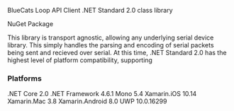 BlueCats Loop API Client
.NET Standard 2.0 class library

NuGet Package

This library is transport agnostic, allowing any underlying serial device library. This simply handles the parsing and encoding of serial packets being sent and recieved over serial. At this time, .NET Standard 2.0 has the highest level of platform compatibility, supporting 

### Platforms

.NET Core 2.0
.NET Framework 4.6.1
Mono 5.4
Xamarin.iOS 10.14
Xamarin.Mac 3.8
Xamarin.Android 8.0
UWP 10.0.16299
